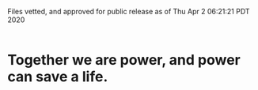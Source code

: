 Files vetted, and approved for public release as of Thu Apr  2 06:21:21 PDT 2020<br><br><h1>Together we are power, and power can save a life.</h1>

